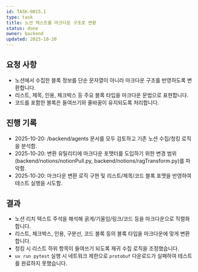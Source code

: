 ```yaml
---
id: TASK-0015.1
type: task
title: 노션 텍스트를 마크다운 구조로 변환
status: done
owner: backend
updated: 2025-10-20
---
```


## 요청 사항
- 노션에서 수집한 블록 정보를 단순 문자열이 아니라 마크다운 구조를 반영하도록 변환합니다.
- 리스트, 제목, 인용, 체크박스 등 주요 블록 타입을 마크다운 문법으로 표현합니다.
- 코드를 포함한 블록은 들여쓰기와 줄바꿈이 유지되도록 처리합니다.

## 진행 기록
- 2025-10-20: /backend/agents 문서를 모두 검토하고 기존 노션 수집/청킹 로직을 분석함.
- 2025-10-20: 변환 유틸리티에 마크다운 포맷터를 도입하기 위한 변경 범위(backend/notions/notionPull.py, backend/notions/ragTransform.py)를 파악함.
- 2025-10-20: 마크다운 변환 로직 구현 및 리스트/제목/코드 블록 포맷을 반영하여 테스트 실행을 시도함.

## 결과
- 노션 리치 텍스트 주석을 해석해 굵게/기울임/링크/코드 등을 마크다운으로 직렬화합니다.
- 리스트, 체크박스, 인용, 구분선, 코드 블록 등의 블록 타입을 마크다운에 맞게 변환합니다.
- 청킹 시 리스트 하위 항목이 들여쓰기 되도록 재귀 수집 로직을 조정했습니다.
- `uv run pytest` 실행 시 네트워크 제한으로 `protobuf` 다운로드가 실패하여 테스트를 완료하지 못했습니다.


